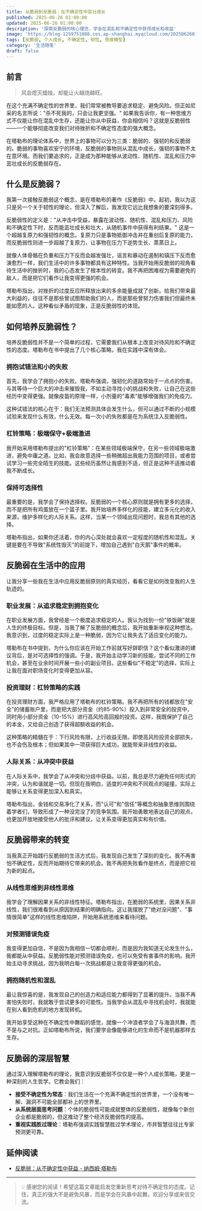 ```yaml
---
title: 从脆弱到反脆弱：在不确定性中茁壮成长
published: 2025-06-26 01:00:00
updated: 2025-06-26 01:00:00
description: '探索反脆弱的核心理念，学会在混乱和不确定性中获得成长和收益'
image: 'https://blog-1259751088.cos.ap-shanghai.myqcloud.com/20250626010422293.png?imageSlim'
tags: [反脆弱, 个人成长, 不确定性, 韧性, 思维模型]
category: '生活随笔'
draft: false
---
```


## 前言

> 风会熄灭蜡烛，却能让火越烧越旺。

在这个充满不确定性的世界里，我们常常被教导要追求稳定、避免风险。但正如尼采的名言所说："杀不死我的，只会让我更坚强。" 如果我告诉你，有一种思维方式不仅能让你在混乱中生存，还能让你从中获益，你会相信吗？这就是反脆弱性——一个能够彻底改变我们对待挫折和不确定性态度的强大概念。

在塔勒布的理论体系中，世界上的事物可以分为三类：脆弱的、强韧的和反脆弱的。脆弱的事物喜欢安宁的环境，反脆弱的事物则从混乱中成长，强韧的事物不太在意环境。而我们要追求的，正是成为那种能够从波动性、随机性、混乱和压力中茁壮成长的反脆弱存在。

## 什么是反脆弱？

我第一次接触反脆弱这个概念，是在塔勒布的著作《反脆弱》中。起初，我以为这只是另一个关于韧性的理论，但深入了解后，我发现它远比我想象的要深刻得多。

反脆弱性的定义是："从冲击中受益，暴露在波动性、随机性、混乱和压力、风险和不确定性下时，反而能茁壮成长和壮大，从随机事件中获得有利结果。" 这是一个超越复原力和强韧性的概念。复原力只是事物抵御冲击并在重创后复原的能力，而反脆弱性则进一步超越了复原力，让事物在压力下逆势生长、蒸蒸日上。

就像人体骨骼在负重和压力下反而会越发强壮，谣言和暴动在遏制和镇压下反而愈演愈烈一样，我们生活中的许多事物都具有这种特性。当我开始用反脆弱的视角看待生活中的挫折时，我的心态发生了根本性的转变。我不再把困难视为需要避免的敌人，而是把它们看作让我变得更强的机会。

塔勒布指出，对挫折的过度反应所释放出来的多余能量成就了创新。给我们带来最大利益的，往往不是那些曾试图帮助我们的人，而是那些曾努力伤害我们但最终未能如愿的人。这种看似矛盾的现象，正是反脆弱性的体现。

## 如何培养反脆弱性？

培养反脆弱性并不是一个简单的过程，它需要我们从根本上改变对待风险和不确定性的态度。塔勒布在书中提出了几个核心策略，我在实践中深有体会。

### 拥抱试错法和小的失败

首先，我学会了拥抱小的失败。塔勒布强调，强韧化的道路常始于一点点的伤害。与其等待一个巨大的冲击来摧毁我，不如主动寻找小的挑战和失败，让自己在这些经历中变得更强。就像疫苗的原理一样，小剂量的"毒素"能够增强我们的免疫力。

这种试错法的核心在于：我们无法预测具体会发生什么，但可以通过不断的小规模试验来发现什么有效，什么无效。每一次小的失败都是在为系统注入反脆弱性。

### 杠铃策略：极端保守+极端激进

我开始采用塔勒布提出的"杠铃策略"：在某些领域极端保守，在另一些领域极端激进，避免中庸之道。比如，我会故意选择一些稍微超出我能力范围的项目，或者尝试学习一些完全陌生的技能。这些经历虽然让我感到不适，但正是这种不适推动着我不断成长。

### 保持可选择性

最重要的是，我学会了保持选择权。反脆弱的一个核心原则就是拥有更多的选择，而不是把所有鸡蛋放在一个篮子里。我开始培养多样化的技能，建立多元化的收入来源，维护多样化的人际关系。这样，当某一个领域出现问题时，我总有其他的选择。

塔勒布指出，如果你还活着，你的内心深处就会喜欢一定程度的随机性和混乱。关键是要在不导致"系统性毁灭"的前提下，增加自己遇到"白天鹅"事件的概率。

## 反脆弱在生活中的应用

让我分享一些我在生活中应用反脆弱原则的真实经历，看看它是如何改变我的人生轨迹的。

### 职业发展：从追求稳定到拥抱变化

在职业发展方面，我曾经是一个极度追求稳定的人。我认为找到一份"铁饭碗"就是人生的终极目标。但是，当我了解了反脆弱的概念后，我开始重新审视这种想法。我意识到，过度的稳定实际上是一种脆弱，因为它让我失去了适应变化的能力。

塔勒布在书中提到，为什么你应该在开始工作前就写好辞职信？这个看似激进的建议背后，是对可选择性的强调。于是，我开始主动学习新的技能，尝试不同的工作机会，甚至在业余时间开展一些小的副业项目。这些看似"不稳定"的选择，实际上让我在面对职场变化时变得更加从容。

### 投资理财：杠铃策略的实践

在投资理财方面，我严格应用了塔勒布的杠铃策略。我不再把所有的钱都放在"安全"的储蓄账户里，而是把大部分资金（约85-90%）投入到非常安全的投资中，同时用小部分资金（10-15%）进行高风险高回报的投资。这样，我既保护了自己的本金，又给自己创造了获得超额收益的机会。

这种策略的精髓在于：下行风险有限，上行收益无限。即使高风险投资全部损失，也不会伤及根本；但如果其中一项获得巨大成功，就能带来非线性的收益。

### 人际关系：从冲突中获益

在人际关系中，我学会了从冲突和分歧中获益。以前，我总是尽力避免任何形式的冲突，认为和谐就是一切。但现在我明白，适度的冲突和不同观点的碰撞，实际上能够让关系变得更加深入和真实。

塔勒布指出，金钱和交易净化了关系，而"认可"和"信任"等概念和抽象思维则围绕着学者们，导致形成了一种没完没了的竞争氛围。我开始勇敢地表达自己的观点，也更加开放地接受他人的批评和建议，让关系变得更加真实和有价值。

## 反脆弱带来的转变

当我真正开始践行反脆弱的生活方式后，我发现自己发生了深刻的变化。我不再害怕不确定性，反而开始期待它带来的机会。我不再把失败看作是终点，而是把它视为新的起点。

### 从线性思维到非线性思维

我学会了理解因果关系的非线性特征。塔勒布指出，在脆弱的系统里，因果关系非线性，我们很难看到从原因到结果的明确指向。这让我摆脱了"绝对没问题"、"事情很简单"这样的线性思维陷阱，开始用系统思维来看待问题。

### 对预测错误免疫

我变得更加自信，不是因为我相信一切都会顺利，而是因为我知道无论发生什么，我都能从中获益。反脆弱性能对预测错误免疫，也可以免受有害事件的影响。我开始主动寻求挑战，因为我明白每一次挑战都是让我变得更强的机会。

### 拥抱随机性和混乱

最让我惊喜的是，我发现自己的创造力和适应能力都得到了显著的提升。当我不再害怕失败时，我就敢于尝试更多的可能性。当我学会从混乱中寻找机会时，我就能在别人看到危机的地方发现转机。

我开始享受这种在不确定性中舞蹈的感觉，就像一个冲浪者学会了与海浪共舞，而不是与之对抗。正如塔勒布所说，我们要学会像能够进化的生命而不是机器那样去生存。

## 反脆弱的深层智慧

通过深入理解塔勒布的理论，我意识到反脆弱不仅仅是一种个人成长策略，更是一种深刻的人生哲学。它教会我们：

- **接受不确定性为常态**：我们生活在一个充满不确定性的世界里，一个没有唯一解、漏洞不可能全部都补上的世界里。
- **从系统层面思考问题**：个体的脆弱性可能成就整体的反脆弱性，就像每个新创企业都是脆弱的，但这推动了整个经济反脆弱性的提高。
- **重视实践胜过理论**：塔勒布强调实践智慧胜过学术理论，市井智慧往往比专家预测更可靠。

## 延伸阅读
- [反脆弱：从不确定性中获益 - 纳西姆·塔勒布](https://book.douban.com/subject/25782902/)

---

> 💡 感谢您的阅读！希望这篇文章能启发您重新思考对待不确定性的态度。记住，真正的强大不是避免风暴，而是学会在风暴中起舞。欢迎分享或来信交流。